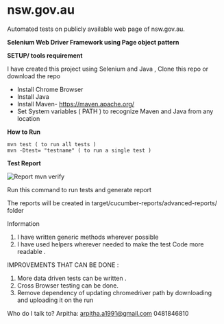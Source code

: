 # nsw.gov.au
Automated tests on publicly available web page of nsw.gov.au.

  
**Selenium Web Driver Framework using Page object pattern**   


**SETUP/ tools requirement**

I have created this project using Selenium and Java , Clone this repo or download the repo

 - Install Chrome Browser
 - Install Java  
 - Install Maven- https://maven.apache.org/   
 - Set System variables ( PATH ) to recognize Maven  and Java from any location 
 
 
**How to Run**

    mvn test ( to run all tests )
    mvn -Dtest= "testname" ( to run a single test )
    
**Test Report**

![Report](/src/test/resources/report.png)
    mvn verify

Run this command to run tests and generate report

The reports will be created in target/cucumber-reports/advanced-reports/ folder


Information  
1. I have written generic methods wherever possible  
2. I have used helpers wherever needed to make the test Code more readable .  


  
  
IMPROVEMENTS THAT CAN BE DONE :  
  
1. More data driven tests can be written .  
2. Cross Browser testing can be done.  
4. Remove dependency of updating chromedriver path by downloading and uploading it on the run  
  
Who do I talk to? Arpitha: arpitha.a1991@gmail.com 0481846810
